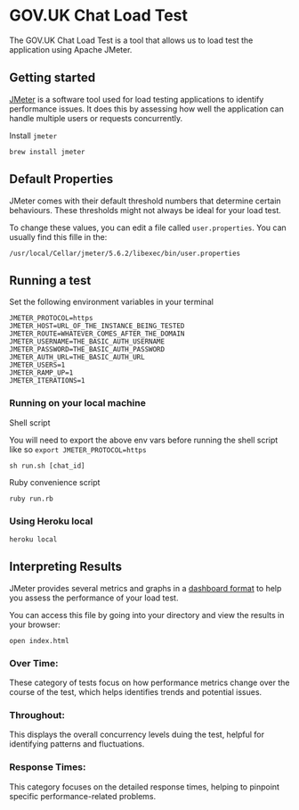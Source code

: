 # GOV.UK Chat Load Test
The GOV.UK Chat Load Test is a tool that allows us to load test the application using Apache JMeter.

## Getting started
[JMeter](https://jmeter.apache.org/) is a software tool used for load testing applications to identify performance issues. It does this by assessing how well the application can handle multiple users or requests concurrently.


Install `jmeter`

```shell
brew install jmeter
```
## Default Properties
JMeter comes with their default threshold numbers that determine certain behaviours. These thresholds might not always be ideal for your load test.

To change these values, you can edit a file called ```user.properties```. You can usually find this fille in the:

```
/usr/local/Cellar/jmeter/5.6.2/libexec/bin/user.properties
```

## Running a test

Set the following environment variables in your terminal

```shell
JMETER_PROTOCOL=https
JMETER_HOST=URL_OF_THE_INSTANCE_BEING_TESTED
JMETER_ROUTE=WHATEVER_COMES_AFTER_THE_DOMAIN
JMETER_USERNAME=THE_BASIC_AUTH_USERNAME
JMETER_PASSWORD=THE_BASIC_AUTH_PASSWORD
JMETER_AUTH_URL=THE_BASIC_AUTH_URL
JMETER_USERS=1
JMETER_RAMP_UP=1
JMETER_ITERATIONS=1
```

### Running on your local machine

Shell script

You will need to export the above env vars before running the shell script like so `export JMETER_PROTOCOL=https`

```shell
sh run.sh [chat_id]
```

Ruby convenience script

```shell
ruby run.rb
```

### Using Heroku local

```shell
heroku local
```

## Interpreting Results

JMeter provides several metrics and graphs in a [dashboard format](https://jmeter.apache.org/usermanual/generating-dashboard.html) to help you assess the performance of your load test.

You can access this file by going into your directory and view the results in your browser:
```
open index.html
```

### Over Time:
These category of tests focus on how performance metrics change over the course of the test, which helps identifies trends and potential issues.

### Throughout:
This displays the overall concurrency levels duing the test, helpful for identifying patterns and fluctuations.

### Response Times:
This category focuses on the detailed response times, helping to pinpoint specific performance-related problems.

